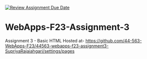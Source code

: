 [![Review Assignment Due Date](https://classroom.github.com/assets/deadline-readme-button-24ddc0f5d75046c5622901739e7c5dd533143b0c8e959d652212380cedb1ea36.svg)](https://classroom.github.com/a/q2-Q7VCy)
# WebApps-F23-Assignment-3
Assignment 3 - Basic HTML
Hosted at- https://github.com/44-563-WebApps-F23/44563-webapps-f23-assignment3-SupriyaRajaiahgari/settings/pages

